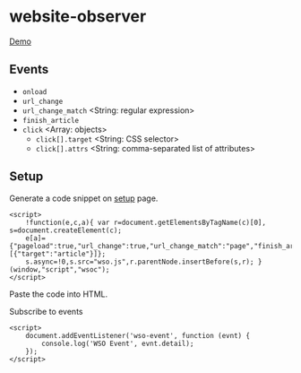 # website-observer

[Demo](https://abyr.github.io/website-observer/demo.html)

## Events

* `onload`
* `url_change`
* `url_change_match` <String: regular expression>
* `finish_article`
* `click` <Array: objects>
    * `click[].target` <String: CSS selector>
    * `click[].attrs` <String: comma-separated list of attributes>

## Setup

Generate a code snippet on [setup](https://abyr.github.io/website-observer/setup.html) page.

```
<script>
	!function(e,c,a){ var r=document.getElementsByTagName(c)[0], s=document.createElement(c);
    e[a]={"pageload":true,"url_change":true,"url_change_match":"page","finish_article":true,"click":[{"target":"article"}]};
    s.async=!0,s.src="wso.js",r.parentNode.insertBefore(s,r); }(window,"script","wsoc");
</script>
```

Paste the code into HTML.

Subscribe to events

```
<script>
    document.addEventListener('wso-event', function (evnt) {
        console.log('WSO Event', evnt.detail);
    });
</script>
```